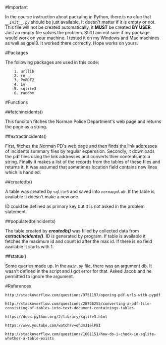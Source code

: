 
#Important

In the course instruction about packaing in Python, there is no clue that *`__init__.py`* should be just available. It doesn't matter if it is empty or not. This file will not be created automatically, it **MUST** be created **BY USER**. Just an empty file solves the problem. Still I am not sure if my package would work on your machine. I tested it on my Windows and Mac machines as well as gpel8. It worked there correctly. Hope works on yours.

#Packages

The following packages are used in this code:

		1. urllib
		2. re
		3. PyPDF2
		4. io
		5. sqlite3
		6. random


	
#Functions

##fetchincidents()

This funciton fitches the Norman Police Department's web page and returns the page as a string.

##extractincidents()

First, fitches the Norman PD's web page and then finds the link addresses of incidents summary files by regular experssion. Secondly, it downloads the pdf files using the link addresses and converts thier contents into a string. Finally it makes a list of the records from the tables of these files and returns it. 
It was assumed that sometimes location field contains new lines which is handled.
	
##createdb()
	
A table was created by `sqlite3` and saved into *`normanpd.db`*. If the table is available it doesn't make a new one.

ID could be defined as primary key but it is not asked in the problem statement.
	
	
##populatedb(incidents)

The table created by ***createdb()*** was filled by collected data from ***extractincidents()***. ID is generated by program. If table is available it fetches the maximum id and count id after the max id. If there is no field available it starts with 1.
	
##status()

Some queries made up. In the *`main.py`* file, there was an argument db. It wasn't defined in the script and I got error for that. Asked Jacob and he permitted to ignore the argument.
	
	
#References

	http://stackoverflow.com/questions/9751197/opening-pdf-urls-with-pypdf

	http://stackoverflow.com/questions/28726255/converting-a-pdf-file-consisting-of-tables-into-text-document-containings-tables

	https://docs.python.org/2/library/sqlite3.html

	https://www.youtube.com/watch?v=qh3mJ1elP8I

	http://stackoverflow.com/questions/1601151/how-do-i-check-in-sqlite-whether-a-table-exists